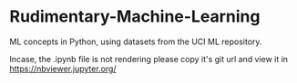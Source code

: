 # Rudimentary-Machine-Learning
ML concepts in Python, using datasets from the UCI ML repository.

Incase, the .ipynb file is not rendering please copy it's git url and view it in https://nbviewer.jupyter.org/
